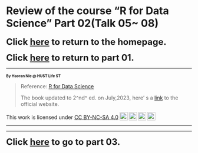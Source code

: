 # Review of the course “R for Data Science” Part 02(Talk 05~ 08)

**<font size = 5>Click [here](./index.html) to return to the homepage.</font>**

**<font size = 5>Click [here](./REVIEW_01.html) to return to part 01.</font>**

---

<font size = 1>**By Haoran Nie @ HUST Life ST**</font>

> Reference: [R for Data Science](https://r4ds.had.co.nz)
>
> The book updated to 2^nd^ ed. on July,2023, here’ s a [link](https://r4ds.hadley.nz) to the official website.

<p xmlns:cc="http://creativecommons.org/ns#" >This work is licensed under <a href="http://creativecommons.org/licenses/by-nc-sa/4.0/?ref=chooser-v1" target="_blank" rel="license noopener noreferrer" style="display:inline-block;">CC BY-NC-SA 4.0<img style="height:22px!important;margin-left:3px;vertical-align:text-bottom;" src="https://mirrors.creativecommons.org/presskit/icons/cc.svg?ref=chooser-v1"><img style="height:22px!important;margin-left:3px;vertical-align:text-bottom;" src="https://mirrors.creativecommons.org/presskit/icons/by.svg?ref=chooser-v1"><img style="height:22px!important;margin-left:3px;vertical-align:text-bottom;" src="https://mirrors.creativecommons.org/presskit/icons/nc.svg?ref=chooser-v1"><img style="height:22px!important;margin-left:3px;vertical-align:text-bottom;" src="https://mirrors.creativecommons.org/presskit/icons/sa.svg?ref=chooser-v1"></a></p>

---



---

**<font size = 5>Click [here](./REVIEW_03.html) to go to part 03.</font>**